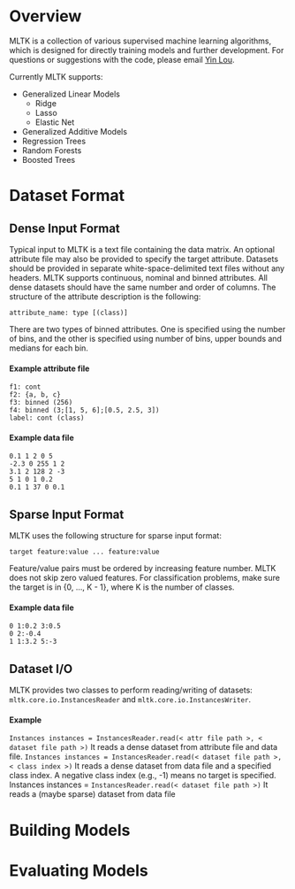 # Overview

MLTK is a collection of various supervised machine learning algorithms, which is designed for directly training models and further development. For questions or suggestions with the code, please email <a href="mailto:yinlou@cs.cornell.edu">Yin Lou</a>.

Currently MLTK supports:
* Generalized Linear Models
  * Ridge
  * Lasso
  * Elastic Net
* Generalized Additive Models
* Regression Trees
* Random Forests
* Boosted Trees

# Dataset Format

## Dense Input Format

Typical input to MLTK is a text file containing the data matrix. An optional attribute file may also be provided to specify the target attribute. Datasets should be provided in separate white-space-delimited text files without any headers. MLTK supports continuous, nominal and binned attributes. All dense datasets should have the same number and order of columns. The structure of the attribute description is the following:

```
attribute_name: type [(class)]
```

There are two types of binned attributes. One is specified using the number of bins, and the other is specified using number of bins, upper bounds and medians for each bin.

#### Example attribute file

```
f1: cont
f2: {a, b, c}
f3: binned (256) 
f4: binned (3;[1, 5, 6];[0.5, 2.5, 3])
label: cont (class) 
```

#### Example data file

```
0.1 1 2 0 5
-2.3 0 255 1 2
3.1 2 128 2 -3
5 1 0 1 0.2
0.1 1 37 0 0.1
```

## Sparse Input Format

MLTK uses the following structure for sparse input format:
```
target feature:value ... feature:value
```

Feature/value pairs must be ordered by increasing feature number. MLTK does not skip zero valued features. For classification problems, make sure the target is in {0, ..., K - 1}, where K is the number of classes.

#### Example data file

```
0 1:0.2 3:0.5
0 2:-0.4
1 1:3.2 5:-3
```

## Dataset I/O

MLTK provides two classes to perform reading/writing of datasets: `mltk.core.io.InstancesReader` and `mltk.core.io.InstancesWriter`.

#### Example

`Instances instances = InstancesReader.read(< attr file path >, < dataset file path >)`
It reads a dense dataset from attribute file and data file.
`Instances instances = InstancesReader.read(< dataset file path >, < class index >)`
It reads a dense dataset from data file and a specified class index. A negative class index (e.g., -1) means no target is specified. Instances instances = `InstancesReader.read(< dataset file path >)` 
It reads a (maybe sparse) dataset from data file

# Building Models

# Evaluating Models


